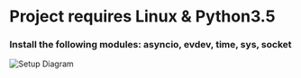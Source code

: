 # Project requires Linux & Python3.5

### Install the following modules: asyncio, evdev, time, sys, socket

![Setup Diagram](https://i.imgur.com/4dWKOct.png)
